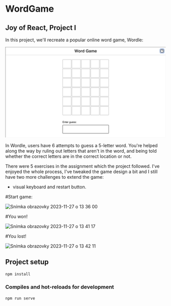 # WordGame

## Joy of React, Project I

In this project, we'll recreate a popular online word game, Wordle:

![Demo showing the finished product, our Wordle clone](docs/wordle-demo.gif)

In Wordle, users have 6 attempts to guess a 5-letter word. You're helped along the way by ruling out letters that aren't in the word, and being told whether the correct letters are in the correct location or not.

There were 5 exercises in the assignment which the project followed. 
I've enjoyed the whole process, I've tweaked the game design a bit and I still have two more challenges to extend the game: 
- visual keyboard and restart button. 



#Start game:

<img width="350" alt="Snímka obrazovky 2023-11-27 o 13 36 00" src="https://github.com/VeveCambor/WordGame/assets/121693001/7b78638f-e4d6-4b5a-be43-61d6dd81b6f7">



#You won!

<img width="350" alt="Snímka obrazovky 2023-11-27 o 13 41 17" src="https://github.com/VeveCambor/WordGame/assets/121693001/301cc069-91d2-47ac-870d-5be0a5d9a11c">



#You lost!

<img width="350" alt="Snímka obrazovky 2023-11-27 o 13 42 11" src="https://github.com/VeveCambor/WordGame/assets/121693001/f706df4d-5ce0-4dfa-97cd-630db197cf2e">



## Project setup
```
npm install
```

### Compiles and hot-reloads for development
```
npm run serve
```


